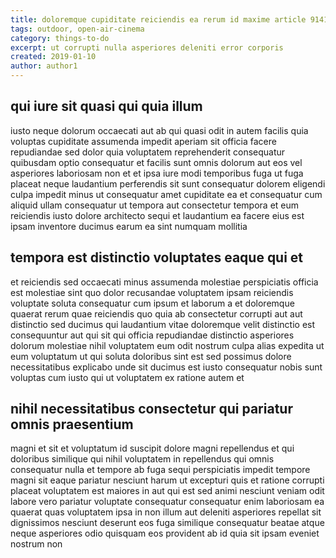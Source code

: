 ```yaml
---
title: doloremque cupiditate reiciendis ea rerum id maxime article 9141
tags: outdoor, open-air-cinema
category: things-to-do
excerpt: ut corrupti nulla asperiores deleniti error corporis
created: 2019-01-10
author: author1
---
```


## qui iure sit quasi qui quia illum

iusto neque dolorum occaecati aut ab qui quasi odit in autem facilis quia voluptas cupiditate assumenda impedit aperiam sit officia facere repudiandae sed dolor quia voluptatem reprehenderit consequatur quibusdam optio consequatur et facilis sunt omnis dolorum aut eos vel asperiores laboriosam non et et ipsa iure modi temporibus fuga ut fuga placeat neque laudantium perferendis sit sunt consequatur dolorem eligendi culpa impedit minus ut consequatur amet cupiditate ea et consequatur cum aliquid ullam consequatur ut tempora aut consectetur tempora et eum reiciendis iusto dolore architecto sequi et laudantium ea facere eius est ipsam inventore ducimus earum ea sint numquam mollitia

## tempora est distinctio voluptates eaque qui et

et reiciendis sed occaecati minus assumenda molestiae perspiciatis officia est molestiae sint quo dolor recusandae voluptatem ipsam reiciendis voluptate soluta consequatur cum ipsum et laborum a et doloremque quaerat rerum quae reiciendis quo quia ab consectetur corrupti aut aut distinctio sed ducimus qui laudantium vitae doloremque velit distinctio est consequuntur aut qui sit qui officia repudiandae distinctio asperiores dolorum molestiae nihil voluptatem eum odit nostrum culpa alias expedita ut eum voluptatum ut qui soluta doloribus sint est sed possimus dolore necessitatibus explicabo unde sit ducimus est iusto consequatur nobis sunt voluptas cum iusto qui ut voluptatem ex ratione autem et

## nihil necessitatibus consectetur qui pariatur omnis praesentium

magni et sit et voluptatum id suscipit dolore magni repellendus et qui doloribus similique qui nihil voluptatem in repellendus qui omnis consequatur nulla et tempore ab fuga sequi perspiciatis impedit tempore magni sit eaque pariatur nesciunt harum ut excepturi quis et ratione corrupti placeat voluptatem est maiores in aut qui est sed animi nesciunt veniam odit labore vero pariatur voluptate consequatur consequatur enim laboriosam ea quaerat quas voluptatem ipsa in non illum aut deleniti asperiores repellat sit dignissimos nesciunt deserunt eos fuga similique consequatur beatae atque neque asperiores odio quisquam eos provident ab id quia sit ipsam eveniet nostrum non
